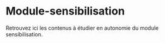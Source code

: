 # Module-sensibilisation
Retrouvez ici les contenus à étudier en autonomie du module sensibilisation.
